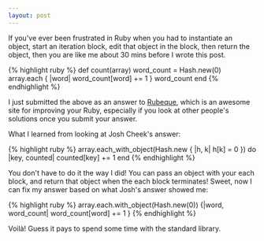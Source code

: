 ```yaml
---
layout: post
---
```


If you've ever been frustrated in Ruby when you had to instantiate an object, start an iteration block, edit that object in the block, then return the object, then you are like me about 30 mins before I wrote this post. 

{% highlight ruby %}
def count(array)
  word_count = Hash.new(0)
  array.each { |word| word_count[word] += 1 }
  word_count
end
{% endhighlight %}

I just submitted the above as an answer to [Rubeque](http://rubeque.com/problems/counting-elements-in-array), which is an awesome site for improving your Ruby, especially if you look at other people's solutions once you submit your answer.

What I learned from looking at Josh Cheek's answer:

{% highlight ruby %}
array.each_with_object(Hash.new { |h, k| h[k] = 0 }) do |key, counted|
  counted[key] += 1
end
{% endhighlight %}

You don't have to do it the way I did! You can pass an object with your each block, and return that object when the each block terminates!
Sweet, now I can fix my answer based on what Josh's answer showed me:

{% highlight ruby %}
array.each.with_object(Hash.new(0)) {|word, word_count| word_count[word] += 1 }
{% endhighlight %}

Voilà! Guess it pays to spend some time with the standard library.
